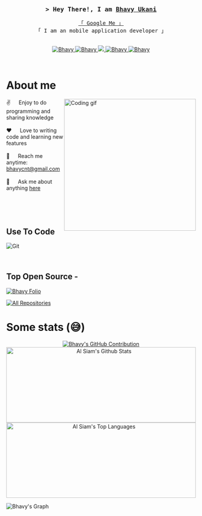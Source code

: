 
<!-- Intro  -->
<h3 align="center">
        <samp>&gt; Hey There!, I am
                <b><a target="_blank" href="https://coderbhavy.in">Bhavy Ukani</a></b>
        </samp>
</h3>


<p align="center"> 
  <samp>
    <a href="https://www.google.com/search?q=Bhavy+Ukani" target="_blank">「 Google Me 」</a>
    <br>
    「 I am an mobile application developer 」
    <br>
    <br>
  </samp>
</p>

<p align="center">
 <a href="https://coderbhavy.in" target="blank">
  <img src="https://img.shields.io/badge/Website-DC143C?style=for-the-badge&logo=medium&logoColor=white" alt="Bhavy" />
 </a>
 <a href="https://www.linkedin.com/in/bhavy-ukani-604822216/?originalSubdomain=in" target="_blank">
  <img src="https://img.shields.io/badge/LinkedIn-0077B5?style=for-the-badge&logo=linkedin&logoColor=white" alt="Bhavy"/>
 </a>
 <!-- <a href="https://dev.to/BhavyUkani" target="_blank">
  <img src="https://img.shields.io/badge/dev.to-0A0A0A?style=for-the-badge&logo=dev.to&logoColor=white" alt="Bhavy" />
 </a> -->
 <a href="https://twitter.com/BhavyUkani" target="_blank">
  <img src="https://img.shields.io/badge/Twitter-1DA1F2?style=for-the-badge&logo=twitter&logoColor=white" />
 </a>
 <a href="https://instagram.com/bhavy.exe" target="_blank">
  <img src="https://img.shields.io/badge/Instagram-fe4164?style=for-the-badge&logo=instagram&logoColor=white" alt="Bhavy" />
 </a> 
 <a href="https://www.facebook.com/bhavy.ukani.83" target="_blank">
  <img src="https://img.shields.io/badge/Facebook-20BEFF?&style=for-the-badge&logo=facebook&logoColor=white" alt="Bhavy"  />
  </a> 
</p>
<br />

<!-- About Section -->
 # About me
 
<p>
 <img align="right" width="350" src="/assets/programmer.gif" alt="Coding gif" />
  
 ✌️ &emsp; Enjoy to do programming and sharing knowledge <br/><br/>
 ❤️ &emsp; Love to writing code and learning new features<br/><br/>
 📧 &emsp; Reach me anytime: bhavycnt@gmail.com<br/><br/>
 💬 &emsp; Ask me about anything [here](https://github.com/BhavyUkani/BhavyUkani/issues)

</p>

<br/>
<br/>
<br/>

## Use To Code


![Git](https://img.shields.io/badge/Git-F05032?style=for-the-badge&logo=git&logoColor=white)

<br/>

## Top Open Source -

[![Bhavy Folio](https://github-readme-stats.vercel.app/api/pin/?username=BhavyUkani&repo=BhavyUkani&border_color=7F3FBF&bg_color=0D1117&title_color=C9D1D9&text_color=8B949E&icon_color=7F3FBF)](https://github.com/BhavyUkani/al-folio)



<p align="left">
  <a href="https://github.com/BhavyUkani?tab=repositories" target="_blank"><img alt="All Repositories" title="All Repositories" src="https://img.shields.io/badge/-All%20Repos-2962FF?style=for-the-badge&logo=koding&logoColor=white"/></a>
</p>

# Some stats (😅)
<p align="center">
  <a href="https://github.com/BhavyUkani">
    <img src="https://github-profile-summary-cards.vercel.app/api/cards/profile-details?username=BhavyUkani&theme=radical" alt="Bhavy's GitHub Contribution"/>
  </a>
    <a href="https://github.com/BhavyUkani"><img alt="Al Siam's Github Stats" src="https://denvercoder1-github-readme-stats.vercel.app/api?username=BhavyUkani&show_icons=true&count_private=true&theme=react&border_color=7F3FBF&bg_color=0D1117&title_color=F85D7F&icon_color=F8D866" width="100%" height="200px"/></a><br>
  <a href="https://github.com/BhavyUkani"><img alt="Al Siam's Top Languages" src="https://denvercoder1-github-readme-stats.vercel.app/api/top-langs/?username=BhavyUkani&langs_count=8&layout=compact&theme=react&border_color=7F3FBF&bg_color=0D1117&title_color=F85D7F&icon_color=F8D866" height="200px" width="100%"/></a>
  </p>

![Bhavy's Graph](https://github-readme-activity-graph.vercel.app/graph?username=BhavyUkani&custom_title=Bhavy's%20GitHub%20Activity%20Graph&bg_color=0D1117&color=7F3FBF&line=7F3FBF&point=7F3FBF&area_color=FFFFFF&title_color=FFFFFF&area=true)
